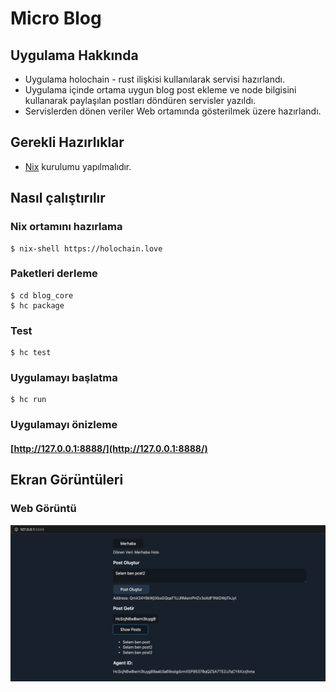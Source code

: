 # Micro Blog

## Uygulama Hakkında
* Uygulama holochain - rust ilişkisi kullanılarak servisi hazırlandı.
* Uygulama içinde ortama uygun blog post ekleme ve node bilgisini kullanarak paylaşılan postları döndüren servisler yazıldı.
* Servislerden dönen veriler Web ortamında gösterilmek üzere hazırlandı.


## Gerekli Hazırlıklar

* [Nix](https://nixos.org/) kurulumu yapılmalıdır.

## Nasıl çalıştırılır

### Nix ortamını hazırlama

``` console
$ nix-shell https://holochain.love
```

### Paketleri derleme

``` console
$ cd blog_core
$ hc package
```

### Test

``` console
$ hc test
```

### Uygulamayı başlatma

``` console
$ hc run
```

### Uygulamayı önizleme

#### [http://127.0.0.1:8888/](http://127.0.0.1:8888/)

## Ekran Görüntüleri

### Web Görüntü
<img src="./screenshot/web.png" />

